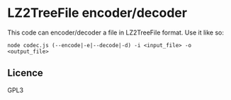 # LZ2TreeFile encoder/decoder

This code can encoder/decoder a file in LZ2TreeFile format.  Use it like so:

    node codec.js (--encode|-e|--decode|-d) -i <input_file> -o <output_file>

## Licence

GPL3
